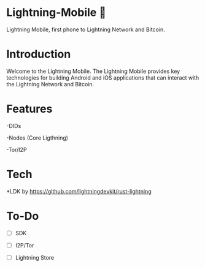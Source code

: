 # Lightning-Mobile 📱

Lightning Mobile, first phone to Lightning Network and Bitcoin.

# Introduction

Welcome to the Lightning Mobile. The Lightning Mobile provides key technologies for building Android and iOS applications that can interact with the Lightning Network and Bitcoin.

# Features

-DIDs

-Nodes (Core Ligthning)

-Tor/I2P

# Tech 

*LDK by https://github.com/lightningdevkit/rust-lightning

# To-Do

-[ ] SDK

-[ ] I2P/Tor

-[ ] Lightning Store
